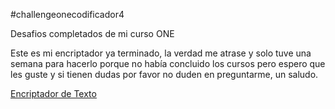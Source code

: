 #challengeonecodificador4

Desafios completados de mi curso ONE

Este es mi encriptador ya terminado, la verdad me atrase y solo tuve una semana para hacerlo porque no había concluido los cursos pero espero que les guste y si tienen dudas por favor no duden en preguntarme, un saludo.

<a href="https://david-cortes-m.github.io/alura-challenges/Alura%20Challenge%201%20Encriptador/index.html">Encriptador de Texto</a>
